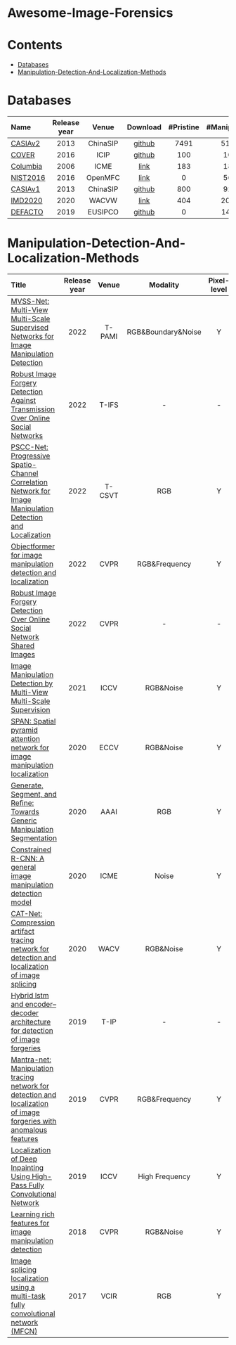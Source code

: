 # Awesome-Image-Forensics

# Contents
- [Databases](#databases)
- [Manipulation-Detection-And-Localization-Methods](#Manipulation-Detection-And-Localization-Methods)

# Databases
|  Name   | Release year | Venue | Download | #Pristine | #Manipulated | #Copy-move | #Splicing | #Inpainting  | 
|:--------|:--------:|:--------:|:--------:|:--------:|:--------:|:--------:|:--------:|:--------:|
|[CASIAv2](https://ieeexplore.ieee.org/abstract/document/6625374)|2013|ChinaSIP|[github](https://github.com/namtpham/casia2groundtruth)|7491|5123|3295|1828|0|
|[COVER](https://ieeexplore.ieee.org/abstract/document/7532339)|2016|ICIP|[github](https://github.com/wenbihan/coverage)|100|100|100|0|0|
|[Columbia](https://ieeexplore.ieee.org/abstract/document/4036658)|2006|ICME|[link](https://www.ee.columbia.edu/ln/dvmm/downloads/authsplcuncmp/)|183|180|0|180|0|
|[NIST2016](https://www.nist.gov/system/files/documents/2017/09/07/nc2017evaluationplan_20170804.pdf)|2016|OpenMFC|[link](https://www.nist.gov/itl/iad/mig/nimble-challenge-2017-evaluation)|0|564|68|288|208|
|[CASIAv1](https://ieeexplore.ieee.org/document/6625374)|2013|ChinaSIP|[github](https://github.com/namtpham/casia1groundtruth)|800|920|459|461|0|
|[IMD2020](https://openaccess.thecvf.com/content_WACVW_2020/html/w4/Novozamsky_IMD2020_A_Large-Scale_Annotated_Dataset_Tailored_for_Detecting_Manipulated_Images_WACVW_2020_paper.html)|2020|WACVW|[link](http://staff.utia.cas.cz/novozada/db/)|404|2010|-|-|-|
|[DEFACTO](https://ieeexplore.ieee.org/abstract/document/8903181)|2019|EUSIPCO|[github](https://defactodataset.github.io/)|0|149k|19k|105k|25k|

# Manipulation-Detection-And-Localization-Methods
| Title | Release year | Venue | Modality | Pixel-level | Image-level | Code | 
|:--------|:--------:|:--------:|:--------:|:--------:|:--------:|:--------:|
|[MVSS-Net: Multi-View Multi-Scale Supervised Networks for Image Manipulation Detection](https://ieeexplore.ieee.org/abstract/document/9789576)|2022|T-PAMI|RGB&Boundary&Noise|Y|Y|[github](https://github.com/dong03/MVSS-Net/tree/359ac66528d1231e542ac5b562303019e4d51832)|
|[Robust Image Forgery Detection Against Transmission Over Online Social Networks](https://ieeexplore.ieee.org/abstract/document/9686650)|2022|T-IFS|-|-|-|[github](https://github.com/HighwayWu/ImageForensicsOSN)|
|[PSCC-Net: Progressive Spatio-Channel Correlation Network for Image Manipulation Detection and Localization](https://ieeexplore.ieee.org/abstract/document/9819903)|2022|T-CSVT|RGB|Y|Y|[github](https://github.com/proteus1991/PSCC-Net)|
|[Objectformer for image manipulation detection and localization](https://openaccess.thecvf.com/content/CVPR2022/html/Wang_ObjectFormer_for_Image_Manipulation_Detection_and_Localization_CVPR_2022_paper.html)|2022|CVPR|RGB&Frequency|Y|Y|-|
|[Robust Image Forgery Detection Over Online Social Network Shared Images](https://openaccess.thecvf.com/content/CVPR2022/html/Wu_Robust_Image_Forgery_Detection_Over_Online_Social_Network_Shared_Images_CVPR_2022_paper.html)|2022|CVPR|-|-|-|[github](https://github.com/HighwayWu/ImageForensicsOSN)|
|[Image Manipulation Detection by Multi-View Multi-Scale Supervision](https://openaccess.thecvf.com/content/ICCV2021/html/Chen_Image_Manipulation_Detection_by_Multi-View_Multi-Scale_Supervision_ICCV_2021_paper.html)|2021|ICCV|RGB&Noise|Y|Y|[github](https://github.com/dong03/MVSS-Net/tree/359ac66528d1231e542ac5b562303019e4d51832)|
|[SPAN: Spatial pyramid attention network for image manipulation localization](https://link.springer.com/chapter/10.1007/978-3-030-58589-1_19#main-content)|2020|ECCV|RGB&Noise|Y|N|[github](https://github.com/ZhiHanZ/IRIS0-SPAN/tree/d8e4241f151ef2f40eacbb970fe5e3f531c6a4b4)|
|[Generate, Segment, and Refine: Towards Generic Manipulation Segmentation](https://ojs.aaai.org/index.php/AAAI/article/view/7007)|2020|AAAI|RGB|Y|N|[github](https://github.com/pengzhou1108/GSRNet)|
|[Constrained R-CNN: A general image manipulation detection model](https://ieeexplore.ieee.org/abstract/document/9102825)|2020|ICME|Noise|Y|N|[github](https://github.com/HuizhouLi/Constrained-R-CNN)|
|[CAT-Net: Compression artifact tracing network for detection and localization of image splicing](https://openaccess.thecvf.com/content/WACV2021/html/Kwon_CAT-Net_Compression_Artifact_Tracing_Network_for_Detection_and_Localization_of_WACV_2021_paper.html)|2020|WACV|RGB&Noise|Y|N|[github](https://github.com/mjkwon2021/CAT-Net)|
|[Hybrid lstm and encoder–decoder architecture for detection of image forgeries](https://ieeexplore.ieee.org/abstract/document/8626149)|2019|T-IP|-|-|-|-|
|[Mantra-net: Manipulation tracing network for detection and localization of image forgeries with anomalous features](https://openaccess.thecvf.com/content_CVPR_2019/html/Wu_ManTra-Net_Manipulation_Tracing_Network_for_Detection_and_Localization_of_Image_CVPR_2019_paper.html)|2019|CVPR|RGB&Frequency|Y|N|[github](https://github.com/ISICV/ManTraNet)|
|[Localization of Deep Inpainting Using High-Pass Fully Convolutional Network](https://openaccess.thecvf.com/content_ICCV_2019/html/Li_Localization_of_Deep_Inpainting_Using_High-Pass_Fully_Convolutional_Network_ICCV_2019_paper.html)|2019|ICCV|High Frequency|Y|N|[github](https://github.com/lihaod/Deep_inpainting_localization)|
|[Learning rich features for image manipulation detection](https://openaccess.thecvf.com/content_cvpr_2018/html/Zhou_Learning_Rich_Features_CVPR_2018_paper.html)|2018|CVPR|RGB&Noise|Y|-|[github](https://github.com/LarryJiang134/Image_manipulation_detection)|
|[Image splicing localization using a multi-task fully convolutional network (MFCN)](https://www.sciencedirect.com/science/article/pii/S1047320318300178)|2017|VCIR|RGB|Y|N|-|
